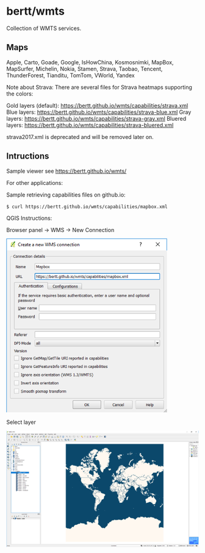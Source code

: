 # bertt/wmts

Collection of WMTS services. 

## Maps

Apple, Carto, Goade, Google, IsHowChina, Kosmosnimki, MapBox, MapSurfer, Michelin, Nokia, Stamen, Strava, Taobao, Tencent, ThunderForest, Tianditu, TomTom, VWorld, Yandex

Note about Strava: There are several files for Strava heatmaps supporting the colors:

Gold layers (default): https://bertt.github.io/wmts/capabilities/strava.xml
Blue layers: https://bertt.github.io/wmts/capabilities/strava-blue.xml
Gray layers: https://bertt.github.io/wmts/capabilities/strava-gray.xml
Bluered layers: https://bertt.github.io/wmts/capabilities/strava-bluered.xml

strava2017.xml is deprecated and will be removed later on.

## Intructions
Sample viewer see <a href="https://bertt.github.io/wmts/">https://bertt.github.io/wmts/</a>

For other applications: 

Sample retrieving capabilities files on github.io:

```
$ curl https://bertt.github.io/wmts/capabilities/mapbox.xml
```

QGIS Instructions:

Browser panel -> WMS -> New Connection

<img src="add-connection.png">

Select layer

<img src="add-layer.png">



